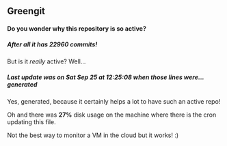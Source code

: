 ## Greengit

#### Do you wonder why this repository is so active?

##### After all it has 22960 commits!

But is it *really* active? Well...

##### Last update was on Sat Sep 25 at 12:25:08 when those lines were... generated

Yes, generated, because it certainly helps a lot to have such an active repo!

Oh and there was **27%** disk usage on the machine
where there is the cron updating this file.

Not the best way to monitor a VM in the cloud but it works! :)
